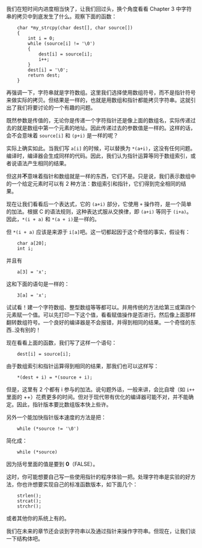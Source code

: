 我们在短时间内进度相当快了，让我们回过头，换个角度看看 Chapter 3 中字符串的拷贝中到底发生了什么。观察下面的函数：

```
    char *my_strcpy(char dest[], char source[])
    {
        int i = 0;
        while (source[i] != '\0')
        {
            dest[i] = source[i];
            i++;
        }
        dest[i] = '\0';
        return dest;
    }
```

再强调一下，字符串就是字符数组。这里我们选择使用数组符号，而不是指针符号来做实际的拷贝。但结果是一样的，也就是用数组和指针都能拷贝字符串。这就引出了我们将要讨论的一个有趣的问题。

既然参数是传值的，无论你是传递一个字符指针还是像上面的数组名，实际传递过去的就是数组中第一个元素的地址。因此传递过去的参数值是一样的。这样的话，会不会意味着 `source[i]` 和 `(p+i)` 是一样的呢？

实际上确实如此。当我们写 `a[i]` 的时候，可以替换为 `*(a+i)`，这没有任何问题。编译时，编译器会生成同样的代码。因此，我们认为指针运算等同于数组索引，或者说语法产生相同的结果。

但这并**不**意味着指针和数组就是一样的东西，它们不是。只是说，我们表示数组中的一个给定元素时可以有 2 种方法：数组索引和指针，它们得到完全相同的结果。

现在让我们看看后一个表达式，它的 `(a+i)` 部分，它使用 `+` 操作符，是一个简单的加法。根据 C 的语法规则，这种表达式服从交换律，即 `(a+i)` 等同于 `(i+a)`。因此，`*(i + a)` 和 `*(a + i)`是一样的。

但 `*(i + a)` 应该是来源于 `i[a]`吧。这一切都起因于这个奇怪的事实，假设有：

```
    char a[20];
    int i;
```

并且有

```
    a[3] = 'x';
```

这和下面的语句是一样的：

```
    3[a] = 'x';
```

试试看！建一个字符数组、整型数组等等都可以。并用传统的方法给第三或第四个元素赋一个值。可以先打印一下这个值，看看赋值操作是否进行。然后像上面那样翻转数组符号。一个良好的编译器是不会报错，并得到相同的结果。一个奇怪的东西..没有别的！

现在看看上面的函数，我们写了这样一个语句：

```
    dest[i] = source[i];
```

由于数组索引和指针运算得到相同的结果，那我们也可以这样写：

```
    *(dest + i) = *(source + i);
```

但是，这里有 2 个都有 i 参与的加法。说句题外话，一般来讲，会比自增（如 `i++` 里面的 ++）花费更多的时间。但对于现代带有优化的编译器可能不对，并不能确定。因此，指针版本要比数组版本快上些许。

另外一个能加快指针版本速度的方法是把：

```
    while (*source != '\0')
```

简化成：

```
    while (*source)
```

因为括号里面的值是要到 **0**（FALSE）。

这时，你可能想要自己写一些使用指针的程序体验一把。处理字符串是实验的好方法，你也许想要实现自己的标准函数版本，如下面几个：

```
    strlen();
    strcat();
    strchr();
```

或者其他你的系统上有的。

我们在未来的章节还会谈到字符串以及通过指针来操作字符串。但现在，让我们谈一下结构体吧。
